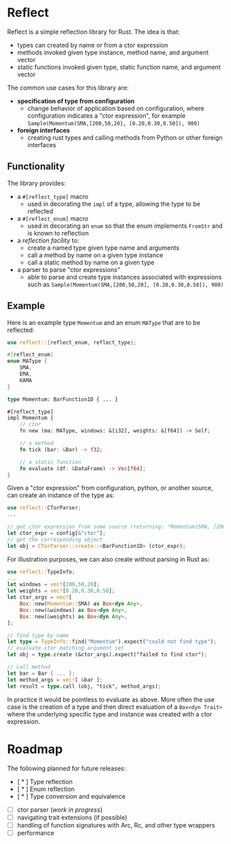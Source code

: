 # Reflect
Reflect is a simple reflection library for Rust.   The idea is that:
- types can created by name or from a ctor expression
- methods invoked given type instance, method name, and argument vector
- static functions invoked given type, static function name, and argument vector

The common use cases for this library are:

- **specification of type from configuration**
  * change behavior of application based on configuration, where configuration indicates a "ctor expression", for example `Sample(Momentum(SMA,[200,50,20], [0.20,0.30,0.50]), 900)`
- **foreign interfaces**
  * creating rust types and calling methods from Python or other foreign interfaces

## Functionality
The library provides:
- a `#[reflect_type]` macro
  * used in decorating the `impl` of a type, allowing the type to be reflected
- a `#[reflect_enum]` macro
  * used in decorating an `enum` so that the enum implements `FromStr` and is known to reflection
- a *reflection facility* to:
  * create a named type given type name and arguments
  * call a method by name on a given type instance
  * call a static method by name on a given type
- a parser to parse "ctor expressions"
  * able to parse and create type instances associated with expressions such as `Sample(Momentum(SMA,[200,50,20], [0.20,0.30,0.50]), 900)`
 
## Example
Here is an example type `Momentum` and an enum `MAType` that are to be reflected:
```rust
use reflect::{reflect_enum, reflect_type};

#[reflect_enum]
enum MAType {
    SMA,
    EMA,
    KAMA
}

type Momentum: BarFunction1D { ... }

#[reflect_type]
impl Momentum {
    // ctor
    fn new (ma: MAType, windows: &[i32], weights: &[f64]) -> Self;

    // a method
    fn tick (bar: &Bar) -> f32;

    // a static function
    fn evaluate (df: &DataFrame) -> Vec[f64];
}
```

Given a "ctor expression" from configuration, python, or another source, can create an instance of the type as:
```rust
use reflect::CTorParser;
...

// get ctor expression from some source (returning: "Momentum(SMA, [200,50,20], [0.20,0.30,0.50])")
let ctor_expr = config[&"ctor"];
// get the corresponding object
let obj = CTorParser::create::<BarFunction1D> (ctor_expr);
```

For illustration purposes, we can also create without parsing in Rust as:
```rust
use reflect::TypeInfo;
...
let windows = vec![200,50,20];
let weights = vec![0.20,0.30,0.50];
let ctor_args = vec![
    Box::new(Momentum::SMA) as Box<dyn Any>,
    Box::new(&windows) as Box<dyn Any>,
    Box::new(&weights) as Box<dyn Any>,
];

// find type by name
let type = TypeInfo::find("Momentum").expect("could not find type");
// evaluate ctor matching argument set
let obj = type.create (&ctor_args).expect("failed to find ctor");

// call method
let bar = Bar { ... };
let method_args = vec![ &bar ];
let result = type.call (obj, "tick", method_args);
```
In practice it would be pointless to evaluate as above.  More often the use case is the creation of a type and then direct
evaluation of a `Box<dyn Trait>` where the underlying specific type and instance was created with a ctor expression.

# Roadmap
The following planned for future releases:

- [ * ] Type reflection
- [ * ] Enum reflection
- [ * ] Type conversion and equivalence
- [  ] ctor parser (*work in progress*)
- [  ] navigating trait extensions (if possible)
- [  ] handling of function signatures with Arc, Rc, and other type wrappers
- [  ] performance
